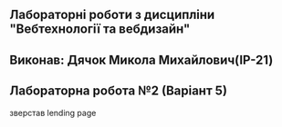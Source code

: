 ## Лабораторні роботи з дисципліни "Вебтехнології та вебдизайн"

## Виконав: Дячок Микола Михайлович(ІР-21)
## Лабораторна робота №2 (Варіант 5)

зверстав lending page
